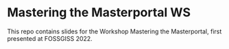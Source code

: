 # Mastering the Masterportal WS

This repo contains slides for the Workshop Mastering the Masterportal, first presented at FOSSGISS 2022.

